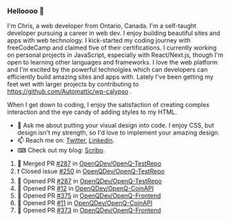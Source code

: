 ### Helloooo 👋

I'm Chris, a web developer from Ontario, Canada. I'm a self-taught developer pursuing a career in web dev. I enjoy building beautiful sites and apps with web technology.
I kick-started my coding journey with freeCodeCamp and claimed five of their certifications.  I currently working on personal projects in JavaScript, especially with React/Next.js, though I'm open to learning other languages and frameworks. I love the web platform and I'm excited by the powerful technolgies which can developers can efficiently build amazing sites and apps with. Lately I've been getting my feet wet with larger projects by contributing to https://github.com/Automattic/wp-calypso .

When I get down to coding, I enjoy the satisfaction of creating complex interaction and the eye candy of adding styles to my HTML. 

- 💬 Ask me about putting your visual design into code. I enjoy CSS, but design isn't my strength, so I'd love to implement your amazing design.
- 📫 Reach me on: [Twitter](https://twitter.com/Christo28120856), [Linkedin](https://www.linkedin.com/in/christopher-stevers-07b9a5204/).
- ⌨ Check out my blog: [Scribo](https://christopherstevers.cf).
<!--
**Christopher-Stevers/Christopher-Stevers** is a ✨ _special_ ✨ repository because its `README.md` (this file) appears on your GitHub profile.

Here are some ideas to get you started:

- 🔭 I’m currently working on ...
- 🌱 I’m currently learning ...
- 👯 I’m looking to collaborate on ...
- 🤔 I’m looking for help with ...
- 😄 Pronouns: ...
- ⚡ Fun fact: ...
-->

<!--START_SECTION:activity-->
1. 🎉 Merged PR [#287](https://github.com/OpenQDev/OpenQ-TestRepo/pull/287) in [OpenQDev/OpenQ-TestRepo](https://github.com/OpenQDev/OpenQ-TestRepo)
2. ❗️ Closed issue [#250](https://github.com/OpenQDev/OpenQ-TestRepo/issues/250) in [OpenQDev/OpenQ-TestRepo](https://github.com/OpenQDev/OpenQ-TestRepo)
3. 💪 Opened PR [#287](https://github.com/OpenQDev/OpenQ-TestRepo/pull/287) in [OpenQDev/OpenQ-TestRepo](https://github.com/OpenQDev/OpenQ-TestRepo)
4. 💪 Opened PR [#12](https://github.com/OpenQDev/OpenQ-CoinAPI/pull/12) in [OpenQDev/OpenQ-CoinAPI](https://github.com/OpenQDev/OpenQ-CoinAPI)
5. 💪 Opened PR [#375](https://github.com/OpenQDev/OpenQ-Frontend/pull/375) in [OpenQDev/OpenQ-Frontend](https://github.com/OpenQDev/OpenQ-Frontend)
6. 💪 Opened PR [#11](https://github.com/OpenQDev/OpenQ-CoinAPI/pull/11) in [OpenQDev/OpenQ-CoinAPI](https://github.com/OpenQDev/OpenQ-CoinAPI)
7. 💪 Opened PR [#373](https://github.com/OpenQDev/OpenQ-Frontend/pull/373) in [OpenQDev/OpenQ-Frontend](https://github.com/OpenQDev/OpenQ-Frontend)
<!--END_SECTION:activity-->
